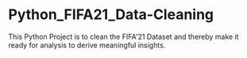 # Python_FIFA21_Data-Cleaning
This Python Project is to clean the FIFA'21 Dataset and thereby make it ready for analysis to derive meaningful insights.
